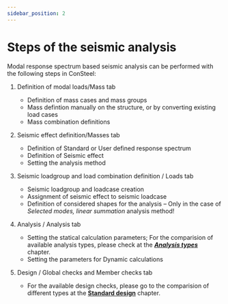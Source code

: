 ```yaml
---
sidebar_position: 2
---
```

# Steps of the seismic analysis

Modal response spectrum based seismic analysis can be performed with the following steps in ConSteel:

<!-- /wp:paragraph -->

<!-- wp:list {"ordered":true,"type":"1"} -->

1. Definition of modal loads/Mass tab

   - Definition of mass cases and mass groups
   - Mass defintion manually on the structure, or by converting existing load cases
   - Mass combination definitions

2. Seismic effect definition/Masses tab

   - Definition of Standard or User defined response spectrum
   - Definition of Seismic effect
   - Setting the analysis method

3. Seismic loadgroup and load combination definition / Loads tab

   - Seismic loadgroup and loadcase creation
   - Assignment of seismic effect to seismic loadcase
   - Definition of considered shapes for the analysis – Only in the case of _Selected modes, linear summation_ analysis method!

4. Analysis / Analysis tab

   - Setting the statical calculation parameters; For the comparision of available analysis types, please check at the _[ **Analysis types**](../8_0_structural-analysis/8_4_analysis-types.md)_ chapter.
   - Setting the parameters for Dynamic calculations

5. Design / Global checks and Member checks tab

   - For the available design checks, please go to the comparision of different types at the [**Standard design**](../9_0_standard-design/9_1_steel-design.md) chapter.

<!-- /wp:list -->
